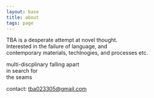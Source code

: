 ```yaml
---
layout: base
title: about
tags: page
---
```


TBA is a desperate attempt at novel thought.  
Interested in the failure of language, and  
contemporary materials, techlnogies, and processes etc.

multi-discplinary 
falling apart  
in search for  
the seams

contact: tba023305@gmail.com